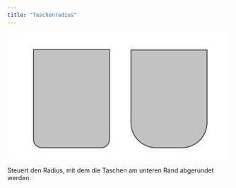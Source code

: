 ```yaml
---
title: "Taschenradius"
---
```


![Taschenradius](pocketradius.svg)

Steuert den Radius, mit dem die Taschen am unteren Rand abgerundet werden.




